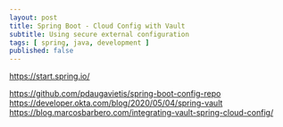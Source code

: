 ```yaml
---
layout: post
title: Spring Boot - Cloud Config with Vault
subtitle: Using secure external configuration 
tags: [ spring, java, development ]
published: false
---
```


https://start.spring.io/

https://github.com/pdaugavietis/spring-boot-config-repo
https://developer.okta.com/blog/2020/05/04/spring-vault
https://blog.marcosbarbero.com/integrating-vault-spring-cloud-config/
